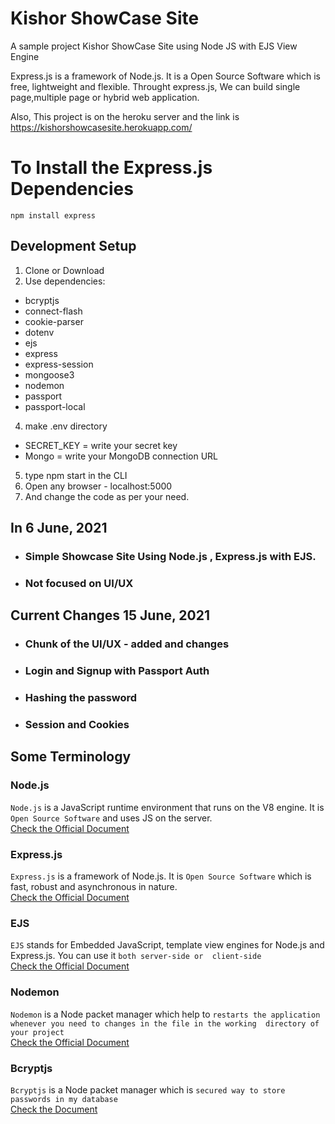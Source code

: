 # Kishor ShowCase Site
A sample project Kishor ShowCase Site using Node JS with EJS View Engine

Express.js is a framework of Node.js. It is a Open Source Software which is free, lightweight and flexible. Throught express.js, We can build single page,multiple page or hybrid web application.

Also, This project is on the heroku server and the link is <br>
https://kishorshowcasesite.herokuapp.com/


# To Install the Express.js Dependencies
```npm install express ```

## Development Setup

1. Clone or Download
2. Use dependencies: 
- bcryptjs
- connect-flash
- cookie-parser
- dotenv
- ejs
- express
- express-session
- mongoose3
- nodemon
- passport
- passport-local

4. make .env directory
- SECRET_KEY = write your secret key
- Mongo = write your MongoDB connection URL

5. type npm start in the CLI
6. Open any browser - localhost:5000
7. And change the code as per your need.

##

## In 6 June, 2021 

- ### Simple Showcase Site Using Node.js , Express.js with EJS.
- ### Not focused on UI/UX

##

## Current Changes 15 June, 2021 

- ### Chunk of the UI/UX - added and changes
- ### Login and Signup with Passport Auth
- ### Hashing the password
- ### Session and Cookies

##

## Some Terminology

### Node.js
```Node.js``` is a JavaScript runtime environment that runs on the V8 engine. It is ```Open Source Software``` and uses JS on the server.<br>
[Check the Official Document](https://nodejs.org/en/)

### Express.js
```Express.js``` is a framework of Node.js. It is ```Open Source Software``` which is fast, robust and asynchronous in nature.<br>
[Check the Official Document](https://expressjs.com/)

### EJS
```EJS``` stands for Embedded JavaScript, template view engines for Node.js and Express.js. You can use it ```both server-side or 
client-side```<br>
[Check the Official Document](https://ejs.co/)

### Nodemon
```Nodemon``` is a Node packet manager which help to ```restarts the application whenever you need to changes in the file in the working  directory of your project```<br>
[Check the Official Document](https://nodemon.io/)

### Bcryptjs
```Bcryptjs``` is a Node packet manager which is ```secured way to store passwords in my database ```<br>
[Check the Document](https://preview.npmjs.com/package/bcryptjs/v/1.0.1)




